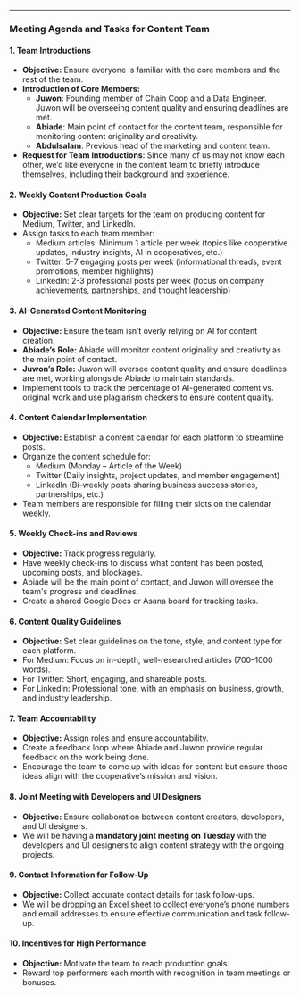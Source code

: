 
---

### Meeting Agenda and Tasks for Content Team

#### 1. **Team Introductions**
   - **Objective:** Ensure everyone is familiar with the core members and the rest of the team.
   - **Introduction of Core Members:**
     - **Juwon**: Founding member of Chain Coop and a Data Engineer. Juwon will be overseeing content quality and ensuring deadlines are met.
     - **Abiade**: Main point of contact for the content team, responsible for monitoring content originality and creativity.
     - **Abdulsalam**: Previous head of the marketing and content team. 
   - **Request for Team Introductions**: Since many of us may not know each other, we’d like everyone in the content team to briefly introduce themselves, including their background and experience.

#### 2. **Weekly Content Production Goals**
   - **Objective:** Set clear targets for the team on producing content for Medium, Twitter, and LinkedIn. 
   - Assign tasks to each team member:
     - Medium articles: Minimum 1 article per week (topics like cooperative updates, industry insights, AI in cooperatives, etc.)
     - Twitter: 5-7 engaging posts per week (informational threads, event promotions, member highlights)
     - LinkedIn: 2-3 professional posts per week (focus on company achievements, partnerships, and thought leadership)

#### 3. **AI-Generated Content Monitoring**
   - **Objective:** Ensure the team isn’t overly relying on AI for content creation.
   - **Abiade’s Role:** Abiade will monitor content originality and creativity as the main point of contact.
   - **Juwon’s Role:** Juwon will oversee content quality and ensure deadlines are met, working alongside Abiade to maintain standards.
   - Implement tools to track the percentage of AI-generated content vs. original work and use plagiarism checkers to ensure content quality.

#### 4. **Content Calendar Implementation**
   - **Objective:** Establish a content calendar for each platform to streamline posts.
   - Organize the content schedule for:
     - Medium (Monday – Article of the Week)
     - Twitter (Daily insights, project updates, and member engagement)
     - LinkedIn (Bi-weekly posts sharing business success stories, partnerships, etc.)
   - Team members are responsible for filling their slots on the calendar weekly.
   
#### 5. **Weekly Check-ins and Reviews**
   - **Objective:** Track progress regularly.
   - Have weekly check-ins to discuss what content has been posted, upcoming posts, and blockages.
   - Abiade will be the main point of contact, and Juwon will oversee the team's progress and deadlines.
   - Create a shared Google Docs or Asana board for tracking tasks.

#### 6. **Content Quality Guidelines**
   - **Objective:** Set clear guidelines on the tone, style, and content type for each platform.
   - For Medium: Focus on in-depth, well-researched articles (700–1000 words).
   - For Twitter: Short, engaging, and shareable posts.
   - For LinkedIn: Professional tone, with an emphasis on business, growth, and industry leadership.

#### 7. **Team Accountability**
   - **Objective:** Assign roles and ensure accountability.
   - Create a feedback loop where Abiade and Juwon provide regular feedback on the work being done.
   - Encourage the team to come up with ideas for content but ensure those ideas align with the cooperative’s mission and vision.

#### 8. **Joint Meeting with Developers and UI Designers**
   - **Objective:** Ensure collaboration between content creators, developers, and UI designers.
   - We will be having a **mandatory joint meeting on Tuesday** with the developers and UI designers to align content strategy with the ongoing projects.
   
#### 9. **Contact Information for Follow-Up**
   - **Objective:** Collect accurate contact details for task follow-ups.
   - We will be dropping an Excel sheet to collect everyone’s phone numbers and email addresses to ensure effective communication and task follow-up.

#### 10. **Incentives for High Performance**
   - **Objective:** Motivate the team to reach production goals.
   - Reward top performers each month with recognition in team meetings or bonuses.
